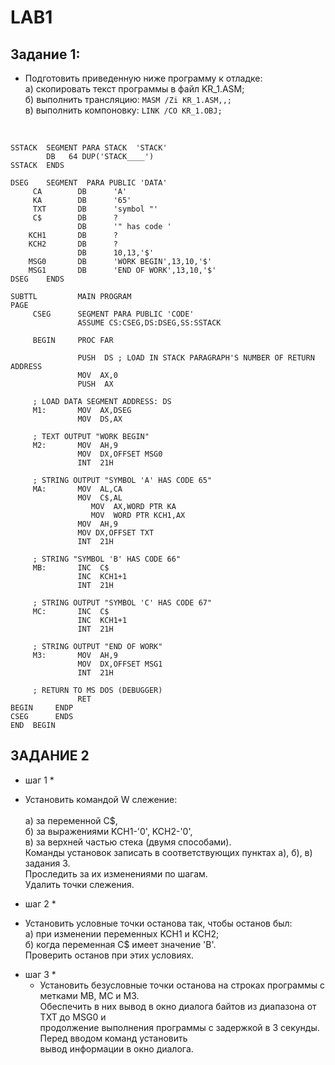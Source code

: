 ﻿# LAB1

## Задание 1:
- Подготовить приведенную ниже программу к отладке: <br />
а) скопировать текст программы в файл KR_1.ASM; <br />
б) выполнить трансляцию: `MASM /Zi KR_1.ASM,,;` <br />
в) выполнить компоновку: `LINK /CO KR_1.OBJ;`  <br />
<br />

```
SSTACK	SEGMENT PARA STACK  'STACK'
		DB   64 DUP('STACK____')
SSTACK  ENDS

DSEG	SEGMENT  PARA PUBLIC 'DATA'
     CA        DB      'A'
     KA        DB      '65'
     TXT       DB      'symbol "'
     C$        DB      ?
               DB      '" has code '
    KCH1       DB      ?
    KCH2       DB      ?
               DB      10,13,'$'
    MSG0       DB      'WORK BEGIN',13,10,'$'
    MSG1       DB      'END OF WORK',13,10,'$'
DSEG	ENDS

SUBTTL         MAIN PROGRAM
PAGE
     CSEG      SEGMENT PARA PUBLIC 'CODE'
               ASSUME CS:CSEG,DS:DSEG,SS:SSTACK

     BEGIN     PROC FAR

               PUSH  DS ; LOAD IN STACK PARAGRAPH'S NUMBER OF RETURN ADDRESS
               MOV  AX,0
               PUSH  AX

     ; LOAD DATA SEGMENT ADDRESS: DS
     M1:       MOV  AX,DSEG
               MOV  DS,AX

     ; TEXT OUTPUT "WORK BEGIN"
     M2:       MOV  AH,9
               MOV  DX,OFFSET MSG0
               INT  21H

     ; STRING OUTPUT "SYMBOL 'A' HAS CODE 65"
     MA:       MOV  AL,CA
               MOV  C$,AL
                  MOV  AX,WORD PTR KA
                  MOV  WORD PTR KCH1,AX
               MOV  AH,9
               MOV DX,OFFSET TXT
               INT  21H

     ; STRING "SYMBOL 'B' HAS CODE 66"
     MB:       INC  C$
               INC  KCH1+1
               INT  21H

     ; STRING OUTPUT "SYMBOL 'C' HAS CODE 67"
     MC:       INC  C$
               INC  KCH1+1
               INT  21H

     ; STRING OUTPUT "END OF WORK"
     M3:       MOV  AH,9
               MOV  DX,OFFSET MSG1
               INT  21H

     ; RETURN TO MS DOS (DEBUGGER)
               RET
BEGIN     ENDP
CSEG      ENDS
END  BEGIN
```

## ЗАДАНИЕ 2  

* шаг 1 * <br />
- Установить командой W слежение: <br />  
а) за переменной  С$, <br />
б) за выражениями KCH1-'0', KCH2-'0',<br />
в) за верхней частью стека (двумя способами). <br />
Команды установок записать в соответствующих пунктах a), б), в) задания 3. <br />
Проследить за их изменениями по шагам. <br />
Удалить точки слежения. <br />

* шаг 2 * <br />
 - Установить условные точки останова так, чтобы останов был: <br />
a) при изменении переменных KCH1 и KCH2; <br />
б) когда переменная C$ имеет значение 'B'. <br />
Проверить останов при этих условиях.<br />

* шаг 3 * <br />
  - Установить безусловные точки останова на строках программы с метками MB,  MC и M3. <br />
Обеспечить в них вывод в окно диалога байтов из диапазона от TXT до MSG0  и <br />
продолжение  выполнения программы с задержкой в 3 секунды. Перед вводом команд установить <br />
вывод информации в окно диалога. <br />

